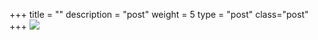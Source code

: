 +++
title = ""
description = "post"
weight = 5
type = "post"
class="post"
+++
![](img/bildstreifenUeber.jpg)